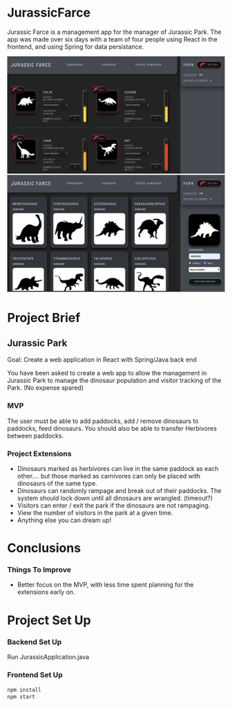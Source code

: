 # JurassicFarce
Jurassic Farce is a management app for the manager of Jurassic Park. The app was made over six days with a team of four people using React in the frontend, and using Spring for data persistance.

![Screenshot of dinosaur page](client/public/dinoPage.png)
![Screenshot of dinosaur create page](client/public/dinoCreatePage.png)

# Project Brief
## Jurassic Park

Goal: Create a web application in React with Spring/Java back end

You have been asked to create a web app to allow the management in Jurassic Park to manage the dinosaur population and visitor tracking of the Park. (No expense spared)

### MVP

The user must be able to add paddocks, add / remove dinosaurs to paddocks, feed dinosaurs. You should also be able to transfer Herbivores between paddocks.


### Project Extensions

* Dinosaurs marked as herbivores can live in the same paddock as each other.... but those marked as carnivores can only be placed with dinosaurs of the same type.
* Dinosaurs can randomly rampage and break out of their paddocks. The system should lock down until all dinosaurs are wrangled. (timeout?)
* Visitors can enter / exit the park if the dinosaurs are not rampaging.
* View the number of visitors in the park at a given time.
* Anything else you can dream up!

# Conclusions

### Things To Improve

* Better focus on the MVP, with less time spent planning for the extensions early on.

# Project Set Up

### Backend Set Up
Run JurassicApplication.java

### Frontend Set Up
```
npm install
npm start
```

